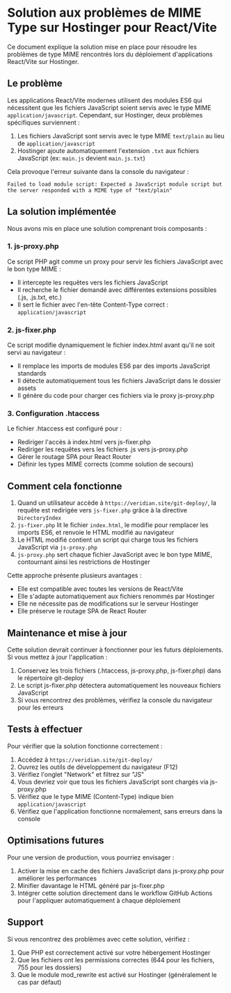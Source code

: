 # Solution aux problèmes de MIME Type sur Hostinger pour React/Vite

Ce document explique la solution mise en place pour résoudre les problèmes de type MIME rencontrés lors du déploiement d'applications React/Vite sur Hostinger.

## Le problème

Les applications React/Vite modernes utilisent des modules ES6 qui nécessitent que les fichiers JavaScript soient servis avec le type MIME `application/javascript`. Cependant, sur Hostinger, deux problèmes spécifiques surviennent :

1. Les fichiers JavaScript sont servis avec le type MIME `text/plain` au lieu de `application/javascript`
2. Hostinger ajoute automatiquement l'extension `.txt` aux fichiers JavaScript (ex: `main.js` devient `main.js.txt`)

Cela provoque l'erreur suivante dans la console du navigateur :
```
Failed to load module script: Expected a JavaScript module script but the server responded with a MIME type of "text/plain"
```

## La solution implémentée

Nous avons mis en place une solution comprenant trois composants :

### 1. js-proxy.php

Ce script PHP agit comme un proxy pour servir les fichiers JavaScript avec le bon type MIME :

- Il intercepte les requêtes vers les fichiers JavaScript
- Il recherche le fichier demandé avec différentes extensions possibles (.js, .js.txt, etc.)
- Il sert le fichier avec l'en-tête Content-Type correct : `application/javascript`

### 2. js-fixer.php

Ce script modifie dynamiquement le fichier index.html avant qu'il ne soit servi au navigateur :

- Il remplace les imports de modules ES6 par des imports JavaScript standards
- Il détecte automatiquement tous les fichiers JavaScript dans le dossier assets
- Il génère du code pour charger ces fichiers via le proxy js-proxy.php

### 3. Configuration .htaccess

Le fichier .htaccess est configuré pour :

- Rediriger l'accès à index.html vers js-fixer.php
- Rediriger les requêtes vers les fichiers .js vers js-proxy.php
- Gérer le routage SPA pour React Router
- Définir les types MIME corrects (comme solution de secours)

## Comment cela fonctionne

1. Quand un utilisateur accède à `https://veridian.site/git-deploy/`, la requête est redirigée vers `js-fixer.php` grâce à la directive `DirectoryIndex`
2. `js-fixer.php` lit le fichier `index.html`, le modifie pour remplacer les imports ES6, et renvoie le HTML modifié au navigateur
3. Le HTML modifié contient un script qui charge tous les fichiers JavaScript via `js-proxy.php`
4. `js-proxy.php` sert chaque fichier JavaScript avec le bon type MIME, contournant ainsi les restrictions de Hostinger

Cette approche présente plusieurs avantages :
- Elle est compatible avec toutes les versions de React/Vite
- Elle s'adapte automatiquement aux fichiers renommés par Hostinger
- Elle ne nécessite pas de modifications sur le serveur Hostinger
- Elle préserve le routage SPA de React Router

## Maintenance et mise à jour

Cette solution devrait continuer à fonctionner pour les futurs déploiements. Si vous mettez à jour l'application :

1. Conservez les trois fichiers (.htaccess, js-proxy.php, js-fixer.php) dans le répertoire git-deploy
2. Le script js-fixer.php détectera automatiquement les nouveaux fichiers JavaScript
3. Si vous rencontrez des problèmes, vérifiez la console du navigateur pour les erreurs

## Tests à effectuer

Pour vérifier que la solution fonctionne correctement :

1. Accédez à `https://veridian.site/git-deploy/`
2. Ouvrez les outils de développement du navigateur (F12)
3. Vérifiez l'onglet "Network" et filtrez sur "JS"
4. Vous devriez voir que tous les fichiers JavaScript sont chargés via js-proxy.php
5. Vérifiez que le type MIME (Content-Type) indique bien `application/javascript`
6. Vérifiez que l'application fonctionne normalement, sans erreurs dans la console

## Optimisations futures

Pour une version de production, vous pourriez envisager :

1. Activer la mise en cache des fichiers JavaScript dans js-proxy.php pour améliorer les performances
2. Minifier davantage le HTML généré par js-fixer.php
3. Intégrer cette solution directement dans le workflow GitHub Actions pour l'appliquer automatiquement à chaque déploiement

## Support

Si vous rencontrez des problèmes avec cette solution, vérifiez :

1. Que PHP est correctement activé sur votre hébergement Hostinger
2. Que les fichiers ont les permissions correctes (644 pour les fichiers, 755 pour les dossiers)
3. Que le module mod_rewrite est activé sur Hostinger (généralement le cas par défaut)
